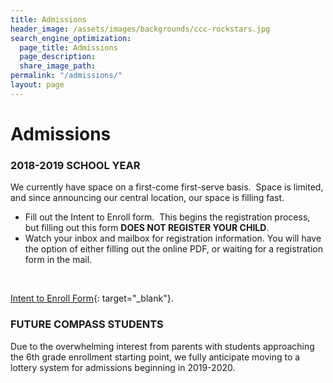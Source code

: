 ```yaml
---
title: Admissions
header_image: /assets/images/backgrounds/ccc-rockstars.jpg
search_engine_optimization:
  page_title: Admissions
  page_description:
  share_image_path:
permalink: "/admissions/"
layout: page
---
```


# Admissions

### 2018-2019 SCHOOL YEAR

We currently have space on a first-come first-serve basis. &nbsp;Space is limited, and since announcing our central location, our space is filling fast. &nbsp;

* Fill out the Intent to Enroll form. &nbsp;This begins the registration process, but filling out this form **DOES NOT REGISTER YOUR CHILD**.
* Watch your inbox and mailbox for registration information. You will have the option of either filling out the online PDF, or waiting for a registration form in the mail.&nbsp;

&nbsp;

[Intent to Enroll Form](https://goo.gl/forms/O1KBtoU4DtiBFLVe2){: target="_blank"}.

### FUTURE COMPASS STUDENTS

Due to the overwhelming interest from parents with students approaching the 6th grade enrollment starting point, we fully anticipate moving to a lottery system for admissions beginning in 2019-2020.